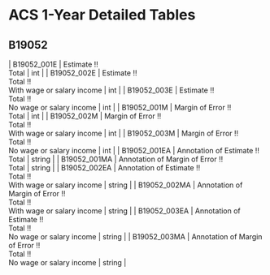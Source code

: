 # ACS 1-Year Detailed Tables

## B19052

| B19052_001E | Estimate !!<br>Total | int |
| B19052_002E | Estimate !!<br>Total !!<br>With wage or salary income | int |
| B19052_003E | Estimate !!<br>Total !!<br>No wage or salary income | int |
| B19052_001M | Margin of Error !!<br>Total | int |
| B19052_002M | Margin of Error !!<br>Total !!<br>With wage or salary income | int |
| B19052_003M | Margin of Error !!<br>Total !!<br>No wage or salary income | int |
| B19052_001EA | Annotation of Estimate !!<br>Total | string |
| B19052_001MA | Annotation of Margin of Error !!<br>Total | string |
| B19052_002EA | Annotation of Estimate !!<br>Total !!<br>With wage or salary income | string |
| B19052_002MA | Annotation of Margin of Error !!<br>Total !!<br>With wage or salary income | string |
| B19052_003EA | Annotation of Estimate !!<br>Total !!<br>No wage or salary income | string |
| B19052_003MA | Annotation of Margin of Error !!<br>Total !!<br>No wage or salary income | string |

